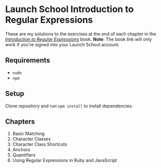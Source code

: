 # Launch School Introduction to Regular Expressions

These are my solutions to the exercises at the end of each chapter in the
[_Introduction to Regular Expressions_](https://launchschool.com/books/regex/read/introduction) book.
__Note__: The book link will only work if you're signed into your Launch School
account.

## Requirements

- `node`
- `npm`

## Setup

Clone repository and run `npm install` to install dependencies.

## Chapters

1. Basic Matching
2. Character Classes
3. Character Class Shortcuts
4. Anchors
5. Quantifiers
6. Using Regular Expressions in Ruby and JavaScript
